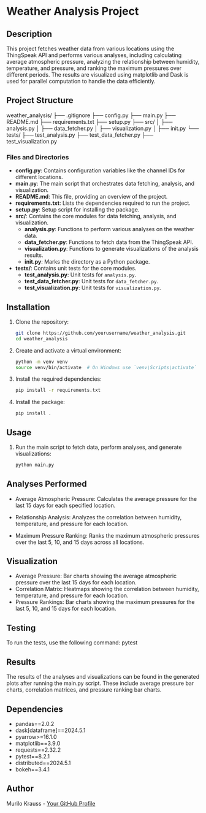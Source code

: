 # Weather Analysis Project

## Description
This project fetches weather data from various locations using the ThingSpeak API and performs various analyses, including calculating average atmospheric pressure, analyzing the relationship between humidity, temperature, and pressure, and ranking the maximum pressures over different periods. The results are visualized using matplotlib and Dask is used for parallel computation to handle the data efficiently.

## Project Structure
weather_analysis/
├── .gitignore
├── config.py
├── main.py
├── README.md
├── requirements.txt
├── setup.py
├── src/
│ ├── analysis.py
│ ├── data_fetcher.py
│ ├── visualization.py
│ ├── init.py
└── tests/
├── test_analysis.py
├── test_data_fetcher.py
├── test_visualization.py


### Files and Directories
- **config.py**: Contains configuration variables like the channel IDs for different locations.
- **main.py**: The main script that orchestrates data fetching, analysis, and visualization.
- **README.md**: This file, providing an overview of the project.
- **requirements.txt**: Lists the dependencies required to run the project.
- **setup.py**: Setup script for installing the package.
- **src/**: Contains the core modules for data fetching, analysis, and visualization.
  - **analysis.py**: Functions to perform various analyses on the weather data.
  - **data_fetcher.py**: Functions to fetch data from the ThingSpeak API.
  - **visualization.py**: Functions to generate visualizations of the analysis results.
  - **__init__.py**: Marks the directory as a Python package.
- **tests/**: Contains unit tests for the core modules.
  - **test_analysis.py**: Unit tests for `analysis.py`.
  - **test_data_fetcher.py**: Unit tests for `data_fetcher.py`.
  - **test_visualization.py**: Unit tests for `visualization.py`.

## Installation
1. Clone the repository:
   ```bash
   git clone https://github.com/yourusername/weather_analysis.git
   cd weather_analysis

2. Create and activate a virtual environment:
   ```bash
   python -m venv venv
   source venv/bin/activate  # On Windows use `venv\Scripts\activate`

3. Install the required dependencies:
   ```bash
   pip install -r requirements.txt

4. Install the package:
   ```bash
   pip install .

## Usage
1. Run the main script to fetch data, perform analyses, and generate visualizations:
   ```bash
   python main.py

## Analyses Performed
- Average Atmospheric Pressure:
Calculates the average pressure for the last 15 days for each specified location.

- Relationship Analysis:
Analyzes the correlation between humidity, temperature, and pressure for each location.

- Maximum Pressure Ranking:
Ranks the maximum atmospheric pressures over the last 5, 10, and 15 days across all locations.

## Visualization
- Average Pressure: Bar charts showing the average atmospheric pressure over the last 15 days for each location.
- Correlation Matrix: Heatmaps showing the correlation between humidity, temperature, and pressure for each location.
- Pressure Rankings: Bar charts showing the maximum pressures for the last 5, 10, and 15 days for each location.

## Testing
To run the tests, use the following command:
   pytest

## Results

The results of the analyses and visualizations can be found in the generated plots after running the main.py script. These include average pressure bar charts, correlation matrices, and pressure ranking bar charts.

## Dependencies
- pandas==2.0.2
- dask[dataframe]==2024.5.1
- pyarrow>=16.1.0
- matplotlib==3.9.0
- requests==2.32.2
- pytest==8.2.1
- distributed==2024.5.1
- bokeh==3.4.1

## Author
Murilo Krauss - [Your GitHub Profile](https://github.com/murilokrauss32)

